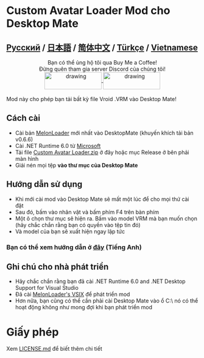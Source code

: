 # Custom Avatar Loader Mod cho Desktop Mate
## [Русский](https://github.com/YusufOzmen01/desktopmate-custom-avatar-loader/blob/main/README_RU.md) / [日本語](https://github.com/YusufOzmen01/desktopmate-custom-avatar-loader/blob/main/README_JP.md) / [简体中文](https://github.com/yuhan2680/desktopmate-custom-avatar-loader/blob/main/README_ZH.md) / [Türkçe](https://github.com/YusufOzmen01/desktopmate-custom-avatar-loader/blob/main/README_TR.md) / [Vietnamese](https://github.com/YusufOzmen01/desktopmate-custom-avatar-loader/blob/main/README_VN.md)

<div align="center">
Bạn có thể ủng hộ tôi qua Buy Me a Coffee!<br>
Đừng quên tham gia server Discord của chúng tôi!<br>
  
<a href="https://buymeacoffee.com/sergiomarquina">
<img src="https://i.imgur.com/l7NBjqk.png" alt="drawing" width="150" height="45" align="center">
</a>
<a href="https://discord.gg/cS5nTz82Pe">
<img src="https://images-wixmp-ed30a86b8c4ca887773594c2.wixmp.com/f/dfb00471-ff2a-408e-a085-5e722a9a0cc0/db0lvt8-6d2a5cb1-3a30-4371-8bab-c97b8a69df98.png?token=eyJ0eXAiOiJKV1QiLCJhbGciOiJIUzI1NiJ9.eyJzdWIiOiJ1cm46YXBwOjdlMGQxODg5ODIyNjQzNzNhNWYwZDQxNWVhMGQyNmUwIiwiaXNzIjoidXJuOmFwcDo3ZTBkMTg4OTgyMjY0MzczYTVmMGQ0MTVlYTBkMjZlMCIsIm9iaiI6W1t7InBhdGgiOiJcL2ZcL2RmYjAwNDcxLWZmMmEtNDA4ZS1hMDg1LTVlNzIyYTlhMGNjMFwvZGIwbHZ0OC02ZDJhNWNiMS0zYTMwLTQzNzEtOGJhYi1jOTdiOGE2OWRmOTgucG5nIn1dXSwiYXVkIjpbInVybjpzZXJ2aWNlOmZpbGUuZG93bmxvYWQiXX0.DwCBSmipmF_tFvDSx_nTIk7m5LzQ8pipxUsJMdOvwII" alt="drawing" width="150" height="45" align="center">
</a>
  <br><br>
</div>
Mod này cho phép bạn tải bất kỳ file Vroid .VRM vào Desktop Mate!

## Cách cài
- Cài bản [MelonLoader](https://github.com/LavaGang/MelonLoader/releases/download/v0.6.6/MelonLoader.Installer.exe) mới nhất vào DesktopMate (khuyến khích tải bản v0.6.6)
- Cài .NET Runtime 6.0 từ [Microsoft](https://dotnet.microsoft.com/en-us/download/dotnet/thank-you/runtime-desktop-6.0.36-windows-x64-installer)
- Tải file [Custom Avatar Loader.zip](https://github.com/YusufOzmen01/desktopmate-custom-avatar-loader/releases/latest/download/CustomAvatarLoader.zip) ở đây hoặc mục Release ở bên phải màn hình
- Giải nén mọi tệp **vào thư mục của Desktop Mate**

## Hướng dẫn sử dụng
- Khi mới cài mod vào Desktop Mate sẽ mất một lúc để cho mọi thứ cài đặt
- Sau đó, bấm vào nhân vật và bấm phím F4 trên bàn phím
- Một ô chọn thư mục sẽ hiện ra. Bấm vào model VRM mà bạn muốn chọn (hãy chắc chắn rằng bạn có quyền vào tệp tin đó)
- Và model của bạn sẽ xuất hiện ngay lập tức

### Bạn có thể xem hướng dẫn ở [đây](https://youtu.be/CqjfT6QzRLM) (Tiếng Anh)

## Ghi chú cho nhà phát triển
- Hãy chắc chắn rằng bạn đã cài .NET Runtime 6.0 and .NET Desktop Support for Visual Studio
- Đã cài [MelonLoader's VSIX](https://github.com/TrevTV/MelonLoader.VSWizard/releases) để phát triển mod
- Hơn nữa, bạn cũng có thể cần phải cài Desktop Mate vào ổ C:\ nó có thể hoạt động không như mong đợi khi bạn phát triển mod

# Giấy phép
Xem [LICENSE.md](LICENSE.md) để biết thêm chi tiết
